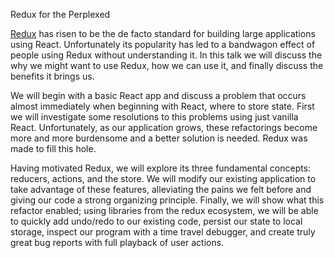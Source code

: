 Redux for the Perplexed

[Redux](https://github.com/reactjs/redux) has risen to be the de facto standard for building large applications using React. Unfortunately its popularity has led to a bandwagon effect of people using Redux without understanding it. In this talk we will discuss the why we might want to use Redux, how we can use it, and finally discuss the benefits it brings us.

We will begin with a basic React app and discuss a problem that occurs almost immediately when beginning with React, where to store state. First we will investigate some resolutions to this problems using just vanilla React. Unfortunately, as our application grows, these refactorings become more and more burdensome and a better solution is needed. Redux was made to fill this hole.

Having motivated Redux, we will explore its three fundamental concepts: reducers, actions, and the store. We will modify our existing application to take advantage of these features, alleviating the pains we felt before and giving our code a strong organizing principle. Finally, we will show what this refactor enabled; using libraries from the redux ecosystem, we will be able to quickly add undo/redo to our existing code, persist our state to local storage, inspect our program with a time travel debugger, and create truly great bug reports with full playback of user actions.